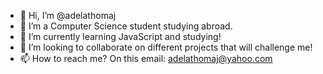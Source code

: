 - 👋 Hi, I’m @adelathomaj
- 👀 I’m a Computer Science student studying abroad.
- 🌱 I’m currently learning JavaScript and studying!
- 💞️ I’m looking to collaborate on different projects that will challenge me!
- 📫 How to reach me? On this email: adelathomaj@yahoo.com

